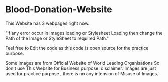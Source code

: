 # Blood-Donation-Website

This Website has 3 webpages right now.

"if any error occur in Images loading or Stylesheet Loading then change the Path of the Image or StyleSheet to required Path."

Feel free to Edit the code as this code is open source for the practice purpose.

Some Images are from Official Website of World Leading Organisations So don't use This Website for Business purpose.
disclaimer:
        Images are just used for practice purpose , there is no any intension of Misuse of Images.
      

